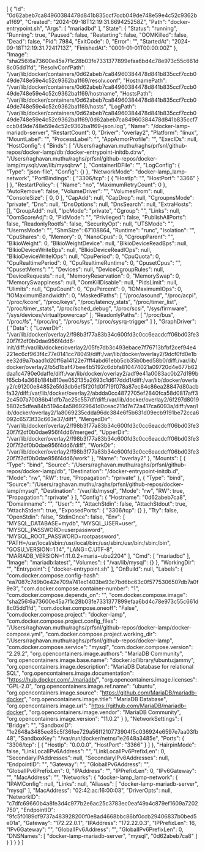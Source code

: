 [
    {
        "Id": "0d62abeb7ca84960384478d841b835ccf7ccb049de748e59e4c52c9362ba1f69",
        "Created": "2024-09-18T12:19:31.669425258Z",
        "Path": "docker-entrypoint.sh",
        "Args": [
            "mariadbd"
        ],
        "State": {
            "Status": "running",
            "Running": true,
            "Paused": false,
            "Restarting": false,
            "OOMKilled": false,
            "Dead": false,
            "Pid": 7984,
            "ExitCode": 0,
            "Error": "",
            "StartedAt": "2024-09-18T12:19:31.7241713Z",
            "FinishedAt": "0001-01-01T00:00:00Z"
        },
        "Image": "sha256:6a73600e45a7f1c28b03fe7331377899efaa6bd4c78e973c55c661d8c05dd1fd",
        "ResolvConfPath": "/var/lib/docker/containers/0d62abeb7ca84960384478d841b835ccf7ccb049de748e59e4c52c9362ba1f69/resolv.conf",
        "HostnamePath": "/var/lib/docker/containers/0d62abeb7ca84960384478d841b835ccf7ccb049de748e59e4c52c9362ba1f69/hostname",
        "HostsPath": "/var/lib/docker/containers/0d62abeb7ca84960384478d841b835ccf7ccb049de748e59e4c52c9362ba1f69/hosts",
        "LogPath": "/var/lib/docker/containers/0d62abeb7ca84960384478d841b835ccf7ccb049de748e59e4c52c9362ba1f69/0d62abeb7ca84960384478d841b835ccf7ccb049de748e59e4c52c9362ba1f69-json.log",
        "Name": "/docker-lamp-mariadb-server",
        "RestartCount": 0,
        "Driver": "overlay2",
        "Platform": "linux",
        "MountLabel": "",
        "ProcessLabel": "",
        "AppArmorProfile": "",
        "ExecIDs": null,
        "HostConfig": {
            "Binds": [
                "/Users/raghavan.muthu/raghs/prfsnl/github-repos/docker-lamp/db:/docker-entrypoint-initdb.d:rw",
                "/Users/raghavan.muthu/raghs/prfsnl/github-repos/docker-lamp/mysql:/var/lib/mysql:rw"
            ],
            "ContainerIDFile": "",
            "LogConfig": {
                "Type": "json-file",
                "Config": {}
            },
            "NetworkMode": "docker-lamp_lamp-network",
            "PortBindings": {
                "3306/tcp": [
                    {
                        "HostIp": "",
                        "HostPort": "3366"
                    }
                ]
            },
            "RestartPolicy": {
                "Name": "no",
                "MaximumRetryCount": 0
            },
            "AutoRemove": false,
            "VolumeDriver": "",
            "VolumesFrom": null,
            "ConsoleSize": [
                0,
                0
            ],
            "CapAdd": null,
            "CapDrop": null,
            "CgroupnsMode": "private",
            "Dns": null,
            "DnsOptions": null,
            "DnsSearch": null,
            "ExtraHosts": [],
            "GroupAdd": null,
            "IpcMode": "private",
            "Cgroup": "",
            "Links": null,
            "OomScoreAdj": 0,
            "PidMode": "",
            "Privileged": false,
            "PublishAllPorts": false,
            "ReadonlyRootfs": false,
            "SecurityOpt": null,
            "UTSMode": "",
            "UsernsMode": "",
            "ShmSize": 67108864,
            "Runtime": "runc",
            "Isolation": "",
            "CpuShares": 0,
            "Memory": 0,
            "NanoCpus": 0,
            "CgroupParent": "",
            "BlkioWeight": 0,
            "BlkioWeightDevice": null,
            "BlkioDeviceReadBps": null,
            "BlkioDeviceWriteBps": null,
            "BlkioDeviceReadIOps": null,
            "BlkioDeviceWriteIOps": null,
            "CpuPeriod": 0,
            "CpuQuota": 0,
            "CpuRealtimePeriod": 0,
            "CpuRealtimeRuntime": 0,
            "CpusetCpus": "",
            "CpusetMems": "",
            "Devices": null,
            "DeviceCgroupRules": null,
            "DeviceRequests": null,
            "MemoryReservation": 0,
            "MemorySwap": 0,
            "MemorySwappiness": null,
            "OomKillDisable": null,
            "PidsLimit": null,
            "Ulimits": null,
            "CpuCount": 0,
            "CpuPercent": 0,
            "IOMaximumIOps": 0,
            "IOMaximumBandwidth": 0,
            "MaskedPaths": [
                "/proc/asound",
                "/proc/acpi",
                "/proc/kcore",
                "/proc/keys",
                "/proc/latency_stats",
                "/proc/timer_list",
                "/proc/timer_stats",
                "/proc/sched_debug",
                "/proc/scsi",
                "/sys/firmware",
                "/sys/devices/virtual/powercap"
            ],
            "ReadonlyPaths": [
                "/proc/bus",
                "/proc/fs",
                "/proc/irq",
                "/proc/sys",
                "/proc/sysrq-trigger"
            ]
        },
        "GraphDriver": {
            "Data": {
                "LowerDir": "/var/lib/docker/overlay2/f98b3f77a83b34c600fd3c0cc6eacdcff06bd03fe320f7f2df0b0dae956f4dd6-init/diff:/var/lib/docker/overlay2/05fe7db3c493ebace7f76713bfbf2cef94e4221ec6cf963f4c77e0141cc78049/diff:/var/lib/docker/overlay2/9dcf0fd0e1bee32d9a7baad1d20ff6a14122e7fff4abd61ebb5cb35b0bed58b0/diff:/var/lib/docker/overlay2/b5d1baf47bee4b5192c6dbfa810474021a09720d4e677b62daa1c4790e0daffe/diff:/var/lib/docker/overlay2/adf9e41a0083ac0b27d199bf65cb4a368b184b810ee052135a2693c1d617ddd1/diff:/var/lib/docker/overlay2/c91200e84852e5fd3db6ef5f201d0f719f078a87ec84c86ea28847d80acbfa32/diff:/var/lib/docker/overlay2/abdda0cc4872705ef2840fca58d0817aff32c4507a70086b41dfb7ae25c557df/diff:/var/lib/docker/overlay2/6f297d80195802c5dfea84b5194c4a586929641d0ceac211d7e72a417ca6093a/diff:/var/lib/docker/overlay2/1a8069235cdda96dc384e6f5b631d09ecb9191be72cca6092c6573f33c663e37/diff",
                "MergedDir": "/var/lib/docker/overlay2/f98b3f77a83b34c600fd3c0cc6eacdcff06bd03fe320f7f2df0b0dae956f4dd6/merged",
                "UpperDir": "/var/lib/docker/overlay2/f98b3f77a83b34c600fd3c0cc6eacdcff06bd03fe320f7f2df0b0dae956f4dd6/diff",
                "WorkDir": "/var/lib/docker/overlay2/f98b3f77a83b34c600fd3c0cc6eacdcff06bd03fe320f7f2df0b0dae956f4dd6/work"
            },
            "Name": "overlay2"
        },
        "Mounts": [
            {
                "Type": "bind",
                "Source": "/Users/raghavan.muthu/raghs/prfsnl/github-repos/docker-lamp/db",
                "Destination": "/docker-entrypoint-initdb.d",
                "Mode": "rw",
                "RW": true,
                "Propagation": "rprivate"
            },
            {
                "Type": "bind",
                "Source": "/Users/raghavan.muthu/raghs/prfsnl/github-repos/docker-lamp/mysql",
                "Destination": "/var/lib/mysql",
                "Mode": "rw",
                "RW": true,
                "Propagation": "rprivate"
            }
        ],
        "Config": {
            "Hostname": "0d62abeb7ca8",
            "Domainname": "",
            "User": "",
            "AttachStdin": false,
            "AttachStdout": true,
            "AttachStderr": true,
            "ExposedPorts": {
                "3306/tcp": {}
            },
            "Tty": false,
            "OpenStdin": false,
            "StdinOnce": false,
            "Env": [
                "MYSQL_DATABASE=mydb",
                "MYSQL_USER=user",
                "MYSQL_PASSWORD=userpassword",
                "MYSQL_ROOT_PASSWORD=rootpassword",
                "PATH=/usr/local/sbin:/usr/local/bin:/usr/sbin:/usr/bin:/sbin:/bin",
                "GOSU_VERSION=1.14",
                "LANG=C.UTF-8",
                "MARIADB_VERSION=1:11.0.2+maria~ubu2204"
            ],
            "Cmd": [
                "mariadbd"
            ],
            "Image": "mariadb:latest",
            "Volumes": {
                "/var/lib/mysql": {}
            },
            "WorkingDir": "",
            "Entrypoint": [
                "docker-entrypoint.sh"
            ],
            "OnBuild": null,
            "Labels": {
                "com.docker.compose.config-hash": "ea7087c7d9b0e42e709a741ec1403be93c7bd6bc63c0f5775306507db7a0f9e3",
                "com.docker.compose.container-number": "1",
                "com.docker.compose.depends_on": "",
                "com.docker.compose.image": "sha256:6a73600e45a7f1c28b03fe7331377899efaa6bd4c78e973c55c661d8c05dd1fd",
                "com.docker.compose.oneoff": "False",
                "com.docker.compose.project": "docker-lamp",
                "com.docker.compose.project.config_files": "/Users/raghavan.muthu/raghs/prfsnl/github-repos/docker-lamp/docker-compose.yml",
                "com.docker.compose.project.working_dir": "/Users/raghavan.muthu/raghs/prfsnl/github-repos/docker-lamp",
                "com.docker.compose.service": "mysql",
                "com.docker.compose.version": "2.29.2",
                "org.opencontainers.image.authors": "MariaDB Community",
                "org.opencontainers.image.base.name": "docker.io/library/ubuntu:jammy",
                "org.opencontainers.image.description": "MariaDB Database for relational SQL",
                "org.opencontainers.image.documentation": "https://hub.docker.com/_/mariadb/",
                "org.opencontainers.image.licenses": "GPL-2.0",
                "org.opencontainers.image.ref.name": "ubuntu",
                "org.opencontainers.image.source": "https://github.com/MariaDB/mariadb-docker",
                "org.opencontainers.image.title": "MariaDB Database",
                "org.opencontainers.image.url": "https://github.com/MariaDB/mariadb-docker",
                "org.opencontainers.image.vendor": "MariaDB Community",
                "org.opencontainers.image.version": "11.0.2"
            }
        },
        "NetworkSettings": {
            "Bridge": "",
            "SandboxID": "1e2648a3485ee85c5f36fee729a56ff210773904f5c036924e6597e7aa03fb48",
            "SandboxKey": "/var/run/docker/netns/1e2648a3485e",
            "Ports": {
                "3306/tcp": [
                    {
                        "HostIp": "0.0.0.0",
                        "HostPort": "3366"
                    }
                ]
            },
            "HairpinMode": false,
            "LinkLocalIPv6Address": "",
            "LinkLocalIPv6PrefixLen": 0,
            "SecondaryIPAddresses": null,
            "SecondaryIPv6Addresses": null,
            "EndpointID": "",
            "Gateway": "",
            "GlobalIPv6Address": "",
            "GlobalIPv6PrefixLen": 0,
            "IPAddress": "",
            "IPPrefixLen": 0,
            "IPv6Gateway": "",
            "MacAddress": "",
            "Networks": {
                "docker-lamp_lamp-network": {
                    "IPAMConfig": null,
                    "Links": null,
                    "Aliases": [
                        "docker-lamp-mariadb-server",
                        "mysql"
                    ],
                    "MacAddress": "02:42:ac:16:00:03",
                    "DriverOpts": null,
                    "NetworkID": "c7dfc69660b4a8fe3d4c977b2e6ac25c3783ec0eaf49a4c879ef1609a7202750",
                    "EndpointID": "9fc5f0189df9737a483928200f0e8ad4668bbc86bf0ccb29406837b0bed5e01a",
                    "Gateway": "172.22.0.1",
                    "IPAddress": "172.22.0.3",
                    "IPPrefixLen": 16,
                    "IPv6Gateway": "",
                    "GlobalIPv6Address": "",
                    "GlobalIPv6PrefixLen": 0,
                    "DNSNames": [
                        "docker-lamp-mariadb-server",
                        "mysql",
                        "0d62abeb7ca8"
                    ]
                }
            }
        }
    }
]
